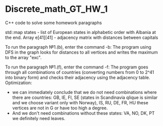 # Discrete_math_GT_HW_1
C++ code to solve some homework paragraphs

std::map states - list of European states in alphabetic order with Albania at the end.
Array e[41][41] - adjacency matrix with distances between capitals

To run the paragraph №1.(b), enter the command -b: 
The program using DFS in the graph looks for distances to all vertices and writes the maximum to the array "exc".

To run the paragraph №1.(f), enter the command -f: 
The program goes through all combinations of countries (converting numbers from 0 to 2^41 into binary form) and checks their adjacency using the adjacency table. 
Optimization: 
- we can immediately conclude that we do not need combinations where there are countries: 
GB, IE, FI, SE (states in Scandinavia qlique is similar and we choose variant only with Norway), IS, RU, DE, FR, HU 
these vertices are not in G or have too high a degree.
- And we don't need combinations without these states: VA, NO, DK, PT 
we definitely need leaves.
